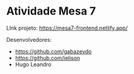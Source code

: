 <h1> Atividade Mesa 7 </h1>

LInk projeto: https://mesa7-frontend.netlify.app/

Desenvolvedores:
- https://github.com/gabazevdo
- https://github.com/ielison
- Hugo Leandro
